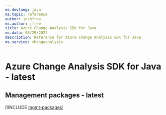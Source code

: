 ```yaml
---
ms.devlang: java
ms.topic: reference
author: joshfree
ms.author: jfree
title: Azure Change Analysis SDK for Java
ms.data: 08/29/2022
description: Reference for Azure Change Analysis SDK for Java
ms.service: changeanalysis
---
```

# Azure Change Analysis SDK for Java - latest

## Management packages - latest
[!INCLUDE [mgmt-packages](change-analysis-mgmt-index.md)]